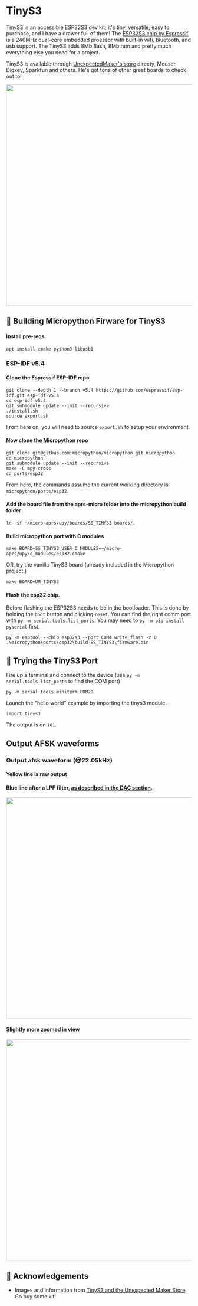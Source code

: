 # TinyS3

[TinyS3](https://unexpectedmaker.com/shop.html#!/TinyS3/p/577100101/category=154217256) is an accessible ESP32S3 dev kit; it's tiny, versatile, easy to purchase, and I have a drawer full of them!  The [ESP32S3 chip by Espressif](https://www.espressif.com/en/products/socs/esp32-s3) is a 240MHz dual-core embedded proessor with built-in wifi, bluetooth, and usb support.  The TinyS3 adds 8Mb flash, 8Mb ram and pretty much everything else you need for a project.  

TinyS3 is available through [UnexpectedMaker's store](https://unexpectedmaker.com/) directy, Mouser Digkey, Sparkfun and others. He's got tons of other great boards to check out to!

<p align="center">
  <img src="https://github.com/stephanelsmith/micro-aprs/blob/master/docs/ports/tinys3/pins_tinys3.jpg?raw=true" alt="" width="600"/>
</p>

## :hammer: Building Micropython Firware for TinyS3
#### Install pre-reqs
```
apt install cmake python3-libusb1
```
### ESP-IDF v5.4
#### Clone the Espressif ESP-IDF repo
```
git clone --depth 1 --branch v5.4 https://github.com/espressif/esp-idf.git esp-idf-v5.4
cd esp-idf-v5.4
git submodule update --init --recursive
./install.sh
source export.sh
```
From here on, you will need to source ```export.sh``` to setup your environment.

#### Now clone the Micropython repo
```
git clone git@github.com:micropython/micropython.git micropython
cd micropython
git submodule update --init --recursive
make -C mpy-cross
cd ports/esp32
```
From here, the commands assume the current working directory is ```micropython/ports/esp32```.

#### Add the board file from the aprs-micro folder into the micropython build folder
```
ln -sf ~/micro-aprs/upy/boards/SS_TINYS3 boards/.
```

#### Build micropython port with C modules
```
make BOARD=SS_TINYS3 USER_C_MODULES=~/micro-aprs/upy/c_modules/esp32.cmake
```

OR, try the vanilla TinyS3 board (already included in the Micropython project.)
```
make BOARD=UM_TINYS3
```


#### Flash the esp32 chip.
Before flashing the ESP32S3 needs to be in the bootloader.  This is done by holding the ```boot``` button and clicking ```reset```.  You can find the right comm port with ```py -m serial.tools.list_ports```.  You may need to ```py -m pip install pyserial``` first.
```
py -m esptool --chip esp32s3 --port COM4 write_flash -z 0 .\micropython\ports\esp32\build-SS_TINYS3\firmware.bin
```


## :runner: Trying the TinyS3 Port
Fire up a terminal and connect to the device (use ```py -m serial.tools.list_ports``` to find the COM port)
```
py -m serial.tools.miniterm COM20
```

Launch the "hello world" example by importing the tinys3 module.
```
import tinys3
```

The output is on ```IO1```.

## Output AFSK waveforms

### Output afsk waveform (@22.05kHz)
#### Yellow line is raw output
#### Blue line after a LPF filter, [as described in the DAC section](../dac/README.md).
<img src="out1.jpg" width="600">

#### Slightly more zoomed in view
<img src="out2.jpg" width="600">

## :raised_hands: Acknowledgements
- Images and information from [TinyS3 and the Unexpected Maker Store](https://esp32s3.com/tinys3.html).  Go buy some kit!


